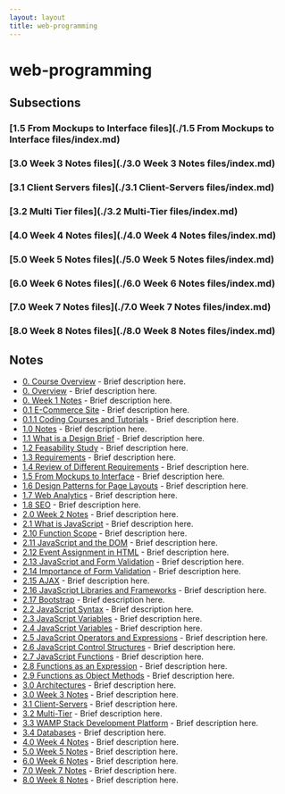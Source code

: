 ```yaml
---
layout: layout
title: web-programming
---
```


# web-programming

## Subsections

### [1.5 From Mockups to Interface files](./1.5 From Mockups to Interface files/index.md)

### [3.0 Week 3 Notes files](./3.0 Week 3 Notes files/index.md)

### [3.1 Client Servers files](./3.1 Client-Servers files/index.md)

### [3.2 Multi Tier files](./3.2 Multi-Tier files/index.md)

### [4.0 Week 4 Notes files](./4.0 Week 4 Notes files/index.md)

### [5.0 Week 5 Notes files](./5.0 Week 5 Notes files/index.md)

### [6.0 Week 6 Notes files](./6.0 Week 6 Notes files/index.md)

### [7.0 Week 7 Notes files](./7.0 Week 7 Notes files/index.md)

### [8.0 Week 8 Notes files](./8.0 Week 8 Notes files/index.md)

## Notes

- [0. Course Overview](0.%20Course%20Overview.html) - Brief description here.
- [0. Overview](0.%20Overview.html) - Brief description here.
- [0. Week 1 Notes](0.%20Week%201%20Notes.html) - Brief description here.
- [0.1 E-Commerce Site](0.1%20E-Commerce%20Site.html) - Brief description here.
- [0.1.1 Coding Courses and Tutorials](0.1.1%20Coding%20Courses%20and%20Tutorials.html) - Brief description here.
- [1.0 Notes](1.0%20Notes.html) - Brief description here.
- [1.1 What is a Design Brief](1.1%20What%20is%20a%20Design%20Brief.html) - Brief description here.
- [1.2 Feasability Study](1.2%20Feasability%20Study.html) - Brief description here.
- [1.3 Requirements](1.3%20Requirements.html) - Brief description here.
- [1.4 Review of Different Requirements](1.4%20Review%20of%20Different%20Requirements.html) - Brief description here.
- [1.5 From Mockups to Interface](1.5%20From%20Mockups%20to%20Interface.html) - Brief description here.
- [1.6 Design Patterns for Page Layouts](1.6%20Design%20Patterns%20for%20Page%20Layouts.html) - Brief description here.
- [1.7 Web Analytics](1.7%20Web%20Analytics.html) - Brief description here.
- [1.8 SEO](1.8%20SEO.html) - Brief description here.
- [2.0 Week 2 Notes](2.0%20Week%202%20Notes.html) - Brief description here.
- [2.1 What is JavaScript](2.1%20What%20is%20JavaScript.html) - Brief description here.
- [2.10 Function Scope](2.10%20Function%20Scope.html) - Brief description here.
- [2.11 JavaScript and the DOM](2.11%20JavaScript%20and%20the%20DOM.html) - Brief description here.
- [2.12 Event Assignment in HTML](2.12%20Event%20Assignment%20in%20HTML.html) - Brief description here.
- [2.13 JavaScript and Form Validation](2.13%20JavaScript%20and%20Form%20Validation.html) - Brief description here.
- [2.14 Importance of Form Validation](2.14%20Importance%20of%20Form%20Validation.html) - Brief description here.
- [2.15 AJAX](2.15%20AJAX.html) - Brief description here.
- [2.16 JavaScript Libraries and Frameworks](2.16%20JavaScript%20Libraries%20and%20Frameworks.html) - Brief description here.
- [2.17 Bootstrap](2.17%20Bootstrap.html) - Brief description here.
- [2.2 JavaScript Syntax](2.2%20JavaScript%20Syntax.html) - Brief description here.
- [2.3 JavaScript Variables](2.3%20JavaScript%20Variables.html) - Brief description here.
- [2.4 JavaScript Variables](2.4%20JavaScript%20Variables.html) - Brief description here.
- [2.5 JavaScript Operators and Expressions](2.5%20JavaScript%20Operators%20and%20Expressions.html) - Brief description here.
- [2.6 JavaScript Control Structures](2.6%20JavaScript%20Control%20Structures.html) - Brief description here.
- [2.7 JavaScript Functions](2.7%20JavaScript%20Functions.html) - Brief description here.
- [2.8 Functions as an Expression](2.8%20Functions%20as%20an%20Expression.html) - Brief description here.
- [2.9 Functions as Object Methods](2.9%20Functions%20as%20Object%20Methods.html) - Brief description here.
- [3.0 Architectures](3.0%20Architectures.html) - Brief description here.
- [3.0 Week 3 Notes](3.0%20Week%203%20Notes.html) - Brief description here.
- [3.1 Client-Servers](3.1%20Client-Servers.html) - Brief description here.
- [3.2 Multi-Tier](3.2%20Multi-Tier.html) - Brief description here.
- [3.3 WAMP Stack Development Platform](3.3%20WAMP%20Stack%20Development%20Platform.html) - Brief description here.
- [3.4 Databases](3.4%20Databases.html) - Brief description here.
- [4.0 Week 4 Notes](4.0%20Week%204%20Notes.html) - Brief description here.
- [5.0 Week 5 Notes](5.0%20Week%205%20Notes.html) - Brief description here.
- [6.0 Week 6 Notes](6.0%20Week%206%20Notes.html) - Brief description here.
- [7.0 Week 7 Notes](7.0%20Week%207%20Notes.html) - Brief description here.
- [8.0 Week 8 Notes](8.0%20Week%208%20Notes.html) - Brief description here.


